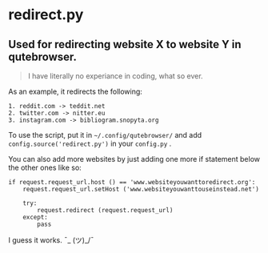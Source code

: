 # redirect.py

## Used for redirecting website X to website Y in qutebrowser.

> I have literally no experiance in coding, what so ever.

As an example, it redirects the following:

	1. reddit.com -> teddit.net
	2. twitter.com -> nitter.eu
	3. instagram.com -> bibliogram.snopyta.org

To use the script, put it in `~/.config/qutebrowser/` and add `config.source('redirect.py')` in your `config.py` .

You can also add more websites by just adding one more if statement below the other ones like so:

```
if request.request_url.host () == 'www.websiteyouwanttoredirect.org':
    request.request_url.setHost ('www.websiteyouwanttouseinstead.net')

	try:
		request.redirect (request.request_url)
	except:
		pass
```

I guess it works. ¯\_ (ツ)_/¯
